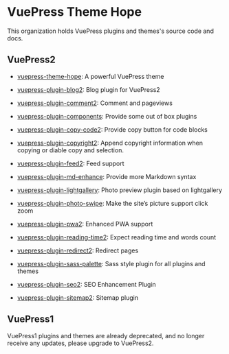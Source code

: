 # VuePress Theme Hope

This organization holds VuePress plugins and themes's source code and docs.

## VuePress2

- [vuepress-theme-hope][theme]: A powerful VuePress theme

- [vuepress-plugin-blog2][blog2]: Blog plugin for VuePress2

- [vuepress-plugin-comment2][comment2]: Comment and pageviews

- [vuepress-plugin-components][components]: Provide some out of box plugins

- [vuepress-plugin-copy-code2][copy-code2]: Provide copy button for code blocks

- [vuepress-plugin-copyright2][copyright2]: Append copyright information when copying or diable copy and selection.

- [vuepress-plugin-feed2][feed2]: Feed support

- [vuepress-plugin-md-enhance][md-enhance]: Provide more Markdown syntax

- [vuepress-plugin-lightgallery][lightgallery]: Photo preview plugin based on lightgallery

- [vuepress-plugin-photo-swipe][photo-swipe]: Make the site’s picture support click zoom

- [vuepress-plugin-pwa2][pwa2]: Enhanced PWA support

- [vuepress-plugin-reading-time2][reading-time2]: Expect reading time and words count

- [vuepress-plugin-redirect2][redirect2]: Redirect pages

- [vuepress-plugin-sass-palette][sass-palette]: Sass style plugin for all plugins and themes

- [vuepress-plugin-seo2][seo2]: SEO Enhancement Plugin

- [vuepress-plugin-sitemap2][sitemap2]: Sitemap plugin

[theme]: https://theme-hope.vuejs.press
[blog2]: https://plugin-blog2.vuejs.press
[comment2]: https://plugin-comment2.vuejs.press
[components]: https://plugin-components.vuejs.press
[copy-code2]: https://plugin-copy-code2.vuejs.press
[copyright2]: https://plugin-copyright2.vuejs.press
[feed2]: https://plugin-feed2.vuejs.press
[lightgallery]: https://plugin-lightgallery.vuejs.press
[md-enhance]: https://plugin-md-enhance.vuejs.press
[photo-swipe]: https://plugin-photo-swipe.vuejs.press
[pwa2]: https://plugin-pwa2.vuejs.press
[reading-time2]: https://plugin-reading-time2.vuejs.press
[redirect2]: https://plugin-redirect.vuejs.press
[sass-palette]: https://plugin-sass-palette.vuejs.press
[seo2]: https://plugin-seo2.vuejs.press
[sitemap2]: https://plugin-sitemap2.vuejs.press

## VuePress1

VuePress1 plugins and themes are already deprecated, and no longer receive any updates, please upgrade to VuePress2.

<!--
- [vuepress-theme-hope][theme1]: A powerful VuePress theme

- [@mr-hope/vuepress-plugin-comment][comment]: Comment and page info feature

- [@mr-hope/vuepress-plugin-components][components]: Provide some out of box plugins

- [@mr-hope/vuepress-plugin-copy-code][copy-code]: Provide copy button for code blocks

- [@mr-hope/vuepress-plugin-feed][feed]: Feed support

- [@mr-hope/vuepress-plugin-git][git]: Info plugin based on git

- [@mr-hope/vuepress-plugin-pwa][pwa]: PWA support

- [@mr-hope/vuepress-plugin-reading-time][reading-time]: Expect reading time and words count

- [@mr-hope/vuepress-plugin-seo][seo]: SEO Enhancement Plugin

- [@mr-hope/vuepress-plugin-sitemap][sitemap]: Sitemap Generator for your site

- @mr-hope/vuepress-plugin-smooth-scroll: Smooth scrolling (Remove old browers polyfill)

- [vuepress-plugin-active-hash][active-hash]: update active hash in links automatically

- [vuepress-plugin-add-this][add-this]: Provide sociel share and follow function

- [vuepress-plugin-md-enhance][md-enhance1]: Provide more Markdown syntax

- [vuepress-plugin-photo-swipe][photo-swipe1]: Make the site’s picture support click zoom

[theme1]: https://vuepress-theme-hope.github.io/v1/
[active-hash]: https://vuepress-theme-hope.github.io/v1/active-hash/
[add-this]: https://vuepress-theme-hope.github.io/v1/add-this/
[comment]: https://vuepress-theme-hope.github.io/v1/comment/
[components]: https://vuepress-theme-hope.github.io/v1/components/
[copy-code]: https://vuepress-theme-hope.github.io/v1/copy-code/
[feed]: https://vuepress-theme-hope.github.io/v1/feed/
[git]: https://vuepress-theme-hope.github.io/v1/git/
[md-enhance1]: https://vuepress-theme-hope.github.io/v1/md-enhance/
[photo-swipe1]: https://vuepress-theme-hope.github.io/v1/photo-swipe/
[pwa]: https://vuepress-theme-hope.github.io/v1/pwa/
[reading-time]: https://vuepress-theme-hope.github.io/v1/reading-time/
[seo]: https://vuepress-theme-hope.github.io/v1/seo/
[sitemap]: https://vuepress-theme-hope.github.io/v1/sitemap/

-->
